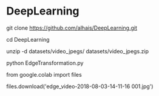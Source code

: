 # DeepLearning

git clone https://github.com/alhais/DeepLearning.git

cd DeepLearning

unzip -d datasets/video_jpegs/ datasets/video_jpegs.zip

python EdgeTransformation.py

from google.colab import files

files.download('edge_video-2018-08-03-14-11-16 001.jpg')
